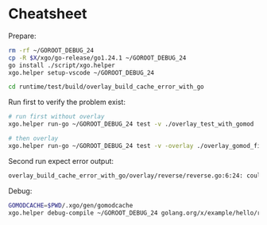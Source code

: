 # Cheatsheet
Prepare:
```sh
rm -rf ~/GOROOT_DEBUG_24
cp -R $X/xgo/go-release/go1.24.1 ~/GOROOT_DEBUG_24
go install ./script/xgo.helper
xgo.helper setup-vscode ~/GOROOT_DEBUG_24

cd runtime/test/build/overlay_build_cache_error_with_go
```

Run first to verify the problem exist:
```sh
# run first without overlay
xgo.helper run-go ~/GOROOT_DEBUG_24 test -v ./overlay_test_with_gomod

# then overlay
xgo.helper run-go ~/GOROOT_DEBUG_24 test -v -overlay ./overlay_gomod_first.json ./overlay_test_with_gomod
```

Second run expect error output:
```sh
overlay_build_cache_error_with_go/overlay/reverse/reverse.go:6:24: could not import runtime (open : no such file or directory)
```

Debug:
```sh
GOMODCACHE=$PWD/.xgo/gen/gomodcache 
xgo.helper debug-compile ~/GOROOT_DEBUG_24 golang.org/x/example/hello/reverse test -v -overlay ./overlay_gomod_first.json -gcflags="golang.org/x/example/hello/reverse=-v" ./overlay_test_with_gomod
```